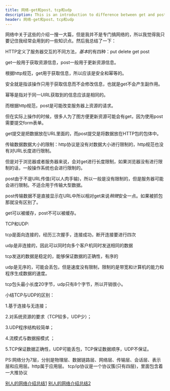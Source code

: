 ```yaml
---
title: 网络-get和post、tcp和udp
description: This is an introduction to difference between get and post
header: 网络-get和post、tcp和udp
---
```


网络中关于这些的介绍一搜一大篇，但是我并不是专门搞网络的，所以我觉得我只要记住我经常会用到的一些知识点。然后我总结了一下：

HTTP定义了服务器交互的不同方法，*基本*的有四种：put delete get post

get一般用于获取资源信息，post一般用于更新资源信息。

根据http规范，get用于获取信息，所以应该是安全和幂等的。

安全就是指该操作只用于获取信息而不会修改信息，也就是get不会产生副作用。

幂等是指对于同一UIRL获取到的信息应该是相同的。

而根据http规范，post是可能改变服务器上资源的请求。

但在实际上操作的时候，很多人为了图方便更新资源可能会有get，因为使用post需要提交form表单。

get提交是把数据放在URL里面的，而post提交是将数据放在HTTP包的包体中。

传输数据数据大小的限制：http协议是没有对数据大小进行限制的，http规范也没有对URL长度进行限制。

但是对于浏览器或者服务器来说，会对get进行长度限制，如果浏览器没有进行限制的话，一般操作系统也会进行限制的。

post由于不是URL传值(可以人肉手输)，所以一般是没有限制的，但是服务器可能会进行限制。不适合用于传输大型数据。

post传输数据不是直接显示在URL中所以相对get来说*稍微*安全一点。如果被抓包那就没有区别了。

get可以被缓存，post不可以被缓存。

TCP和UDP:

tcp是面向连接的，经历三次握手，连接成功，断开连接要进行四次

udp是非连接的，因此可以同时向多个客户机同时发送相同的数据

tcp发送的数据是稳定的，能够保证数据的正确性，有序的

udp是无序的，可能会丢包，但是速度没有限制，限制的是带宽和计算机的能力和程序生成数据的速度。

tcp包头最小长度20字节，udp只有8个字节，所以开销很小。

小结TCP与UDP的区别：

1.基于连接与无连接；

2.对系统资源的要求（TCP较多，UDP少）；

3.UDP程序结构较简单；

4.流模式与数据报模式 ；

5.TCP保证数据正确性，UDP可能丢包，TCP保证数据顺序，UDP不保证。

PS:网络分为7层，分别是物理层、数据链路层、网络层、传输层、会话层、表示层和应用层。http属于应用层。
tcp/ip协议是一个协议簇(只有四层)，里面包含着一大推协议

[别人的网络介绍总结1](http://www.cnblogs.com/jking10/p/5525519.html) [别人的网络介绍总结2](http://www.cnblogs.com/-yan/p/4962619.html)